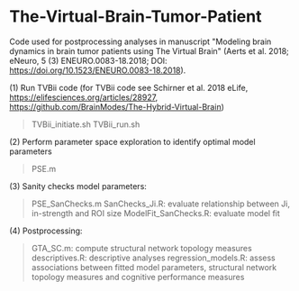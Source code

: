 # The-Virtual-Brain-Tumor-Patient
Code used for postprocessing analyses in manuscript "Modeling brain dynamics in brain tumor patients using The Virtual Brain" (Aerts et al. 2018; eNeuro, 5 (3) ENEURO.0083-18.2018; DOI: https://doi.org/10.1523/ENEURO.0083-18.2018).

(1) Run TVBii code (for TVBii code see Schirner et al. 2018 eLife, https://elifesciences.org/articles/28927, https://github.com/BrainModes/The-Hybrid-Virtual-Brain)
> TVBii_initiate.sh
> TVBii_run.sh

(2) Perform parameter space exploration to identify optimal model parameters
> PSE.m

(3) Sanity checks model parameters:
> PSE_SanChecks.m
> SanChecks_Ji.R: evaluate relationship between Ji, in-strength and ROI size
> ModelFit_SanChecks.R: evaluate model fit

(4) Postprocessing:
> GTA_SC.m: compute structural network topology measures
> descriptives.R: descriptive analyses
> regression_models.R: assess associations between fitted model parameters, structural network topology measures and cognitive performance measures
